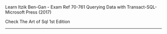 Learn Itzik Ben-Gan - Exam Ref 70-761 Querying Data with Transact-SQL-Microsoft Press (2017)

Check The Art of Sql 1st Edition

----